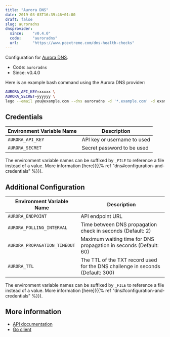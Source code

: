 ```yaml
---
title: "Aurora DNS"
date: 2019-03-03T16:39:46+01:00
draft: false
slug: auroradns
dnsprovider:
  since:    "v0.4.0"
  code:     "auroradns"
  url:      "https://www.pcextreme.com/dns-health-checks"
---
```


<!-- THIS DOCUMENTATION IS AUTO-GENERATED. PLEASE DO NOT EDIT. -->
<!-- providers/dns/auroradns/auroradns.toml -->
<!-- THIS DOCUMENTATION IS AUTO-GENERATED. PLEASE DO NOT EDIT. -->


Configuration for [Aurora DNS](https://www.pcextreme.com/dns-health-checks).


<!--more-->

- Code: `auroradns`
- Since: v0.4.0


Here is an example bash command using the Aurora DNS provider:

```bash
AURORA_API_KEY=xxxxx \
AURORA_SECRET=yyyyyy \
lego --email you@example.com --dns auroradns -d '*.example.com' -d example.com run
```




## Credentials

| Environment Variable Name | Description |
|-----------------------|-------------|
| `AURORA_API_KEY` | API key or username to used |
| `AURORA_SECRET` | Secret password to be used |

The environment variable names can be suffixed by `_FILE` to reference a file instead of a value.
More information [here]({{% ref "dns#configuration-and-credentials" %}}).


## Additional Configuration

| Environment Variable Name | Description |
|--------------------------------|-------------|
| `AURORA_ENDPOINT` | API endpoint URL |
| `AURORA_POLLING_INTERVAL` | Time between DNS propagation check in seconds (Default: 2) |
| `AURORA_PROPAGATION_TIMEOUT` | Maximum waiting time for DNS propagation in seconds (Default: 60) |
| `AURORA_TTL` | The TTL of the TXT record used for the DNS challenge in seconds (Default: 300) |

The environment variable names can be suffixed by `_FILE` to reference a file instead of a value.
More information [here]({{% ref "dns#configuration-and-credentials" %}}).




## More information

- [API documentation](https://libcloud.readthedocs.io/en/latest/dns/drivers/auroradns.html#api-docs)
- [Go client](https://github.com/nrdcg/auroradns)

<!-- THIS DOCUMENTATION IS AUTO-GENERATED. PLEASE DO NOT EDIT. -->
<!-- providers/dns/auroradns/auroradns.toml -->
<!-- THIS DOCUMENTATION IS AUTO-GENERATED. PLEASE DO NOT EDIT. -->
